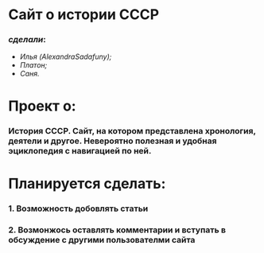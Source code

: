 # Сайт о истории СССР
### _сделали_: 
* _Илья (AlexandraSadafuny);_ 
* _Платон;_ 
* _Саня._
# Проект о:
### История СССР. Сайт, на котором представлена хронология, деятели и другое. Невероятно полезная и удобная эциклопедия с навигацией по ней. 
# Планируется сделать:
### 1. Возможность добовлять статьи
### 2. Возмонжось оставлять комментарии и вступать в обсуждение с другими пользователми сайта

